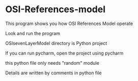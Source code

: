 # OSI-References-model

This program shows you how OSI References Model operate

Look and run the program


OSIsevenLayerModel directory is Python project

If you can run pycharm, open the project using pycharm


this python file only needs "random" module

Details are written by comments in python file
